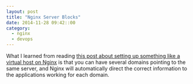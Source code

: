 ```yaml
---
layout: post
title: "Nginx Server Blocks"
date: 2014-11-28 09:42::00
category:
  - nginx
  - devops
---
```


What I learned from reading [this post about setting up something like a
virtual host on Nginx](1) is that you can have several domains pointing to the
same server, and Nginx will automatically direct the correct information to the
applications working for each domain.


[1]: https://www.digitalocean.com/community/tutorials/how-to-set-up-nginx-server-blocks-virtual-hosts-on-ubuntu-14-04-lts
